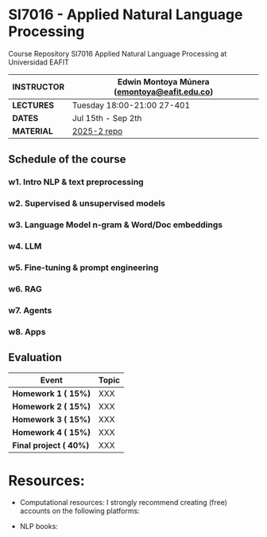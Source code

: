 # SI7016 - Applied Natural Language Processing

Course Repository SI7016 Applied Natural Language Processing at Universidad EAFIT

| **INSTRUCTOR** | Edwin Montoya Múnera (emontoya@eafit.edu.co) |
| -------------- | -------------------------------- |
| **LECTURES**   | Tuesday 18:00-21:00 27-401 |
| **DATES**      | Jul 15th - Sep 2th |
| **MATERIAL**   | [2025-2 repo](https://github.com/mcda-eafit/anlp252/)  

## Schedule of the course

### w1. Intro NLP & text preprocessing
### w2. Supervised & unsupervised models
### w3. Language Model n-gram & Word/Doc embeddings
### w4. LLM
### w5. Fine-tuning & prompt engineering
### w6. RAG
### w7. Agents
### w8. Apps

## Evaluation
| **Event** | Topic  |
| -------------- | -------------------------------- |
| **Homework 1 ( 15%)** | XXX |
| **Homework 2 ( 15%)** | XXX |
| **Homework 3 ( 15%)** | XXX |
| **Homework 4 ( 15%)** | XXX |
| **Final project ( 40%)** | XXX |

# Resources:
* Computational resources: I strongly recommend creating (free) accounts on the following platforms:
 
* NLP books:




